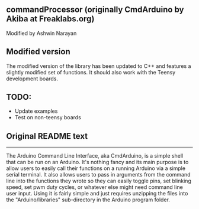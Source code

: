 ## commandProcessor (originally CmdArduino by Akiba at Freaklabs.org)

Modified by Ashwin Narayan

## Modified version

The modified version of the library has been updated to C++ and features a slightly
modified set of functions. It should also work with the Teensy development boards.

## TODO:
 * Update examples
 * Test on non-teensy boards



## Original README text
---

The Arduino Command Line Interface, aka CmdArduino, is a simple shell that can
be run on an Arduino. It's nothing fancy and its main purpose is to allow users
to easily call their functions on a running Arduino via a simple serial
terminal. It also allows users to pass in arguments from the command line into
the functions they wrote so they can easily toggle pins, set blinking speed,
set pwm duty cycles, or whatever else might need command line user input. Using
it is fairly simple and just requires unzipping the files into the
"Arduino/libraries" sub-directory in the Arduino program folder.
